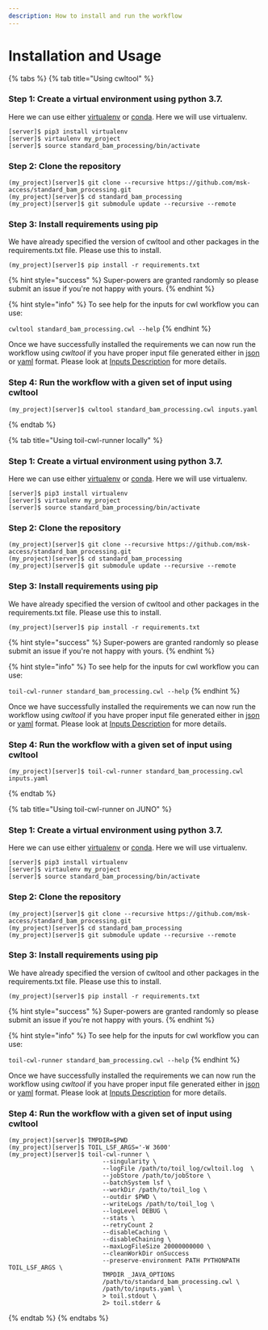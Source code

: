 ```yaml
---
description: How to install and run the workflow
---
```


# Installation and Usage

{% tabs %}
{% tab title="Using cwltool" %}
### Step 1: Create a virtual environment using python 3.7.

Here we can use either [virtualenv](https://virtualenv.pypa.io/) or [conda](https://docs.conda.io/en/latest/). Here we will use virtualenv.

```text
[server]$ pip3 install virtualenv
[server]$ virtaulenv my_project
[server]$ source standard_bam_processing/bin/activate
```

### Step 2: Clone the repository

```text
(my_project)[server]$ git clone --recursive https://github.com/msk-access/standard_bam_processing.git
(my_project)[server]$ cd standard_bam_processing
(my_project)[server]$ git submodule update --recursive --remote
```

### Step 3: Install requirements using pip

We have already specified the version of cwltool and other packages in the requirements.txt file. Please use this to install.

```text
(my_project)[server]$ pip install -r requirements.txt
```

{% hint style="success" %}
Super-powers are granted randomly so please submit an issue if you're not happy with yours.
{% endhint %}

{% hint style="info" %}
To see help for the inputs for cwl workflow you can use:

`cwltool standard_bam_processing.cwl --help`
{% endhint %}

Once we have successfully installed the requirements we can now run the workflow using _cwltool_ if you have proper input file generated either in [json](https://www.json.org/) or [yaml](https://yaml.org/) format. Please look at [Inputs Description](inputs-description.md) for more details.

### Step 4: Run the workflow with a given set of input using cwltool

```text
(my_project)[server]$ cwltool standard_bam_processing.cwl inputs.yaml
```
{% endtab %}

{% tab title="Using toil-cwl-runner locally" %}
### Step 1: Create a virtual environment using python 3.7.

Here we can use either [virtualenv](https://virtualenv.pypa.io/) or [conda](https://docs.conda.io/en/latest/). Here we will use virtualenv.

```text
[server]$ pip3 install virtualenv
[server]$ virtaulenv my_project
[server]$ source standard_bam_processing/bin/activate
```

### Step 2: Clone the repository

```text
(my_project)[server]$ git clone --recursive https://github.com/msk-access/standard_bam_processing.git
(my_project)[server]$ cd standard_bam_processing
(my_project)[server]$ git submodule update --recursive --remote
```

### Step 3: Install requirements using pip

We have already specified the version of cwltool and other packages in the requirements.txt file. Please use this to install.

```text
(my_project)[server]$ pip install -r requirements.txt
```

{% hint style="success" %}
Super-powers are granted randomly so please submit an issue if you're not happy with yours.
{% endhint %}

{% hint style="info" %}
To see help for the inputs for cwl workflow you can use:

`toil-cwl-runner standard_bam_processing.cwl --help`
{% endhint %}

Once we have successfully installed the requirements we can now run the workflow using _cwltool_ if you have proper input file generated either in [json](https://www.json.org/) or [yaml](https://yaml.org/) format. Please look at [Inputs Description](inputs-description.md) for more details.

### Step 4: Run the workflow with a given set of input using cwltool

```text
(my_project)[server]$ toil-cwl-runner standard_bam_processing.cwl inputs.yaml
```
{% endtab %}

{% tab title="Using toil-cwl-runner on JUNO" %}
### Step 1: Create a virtual environment using python 3.7.

Here we can use either [virtualenv](https://virtualenv.pypa.io/) or [conda](https://docs.conda.io/en/latest/). Here we will use virtualenv.

```text
[server]$ pip3 install virtualenv
[server]$ virtaulenv my_project
[server]$ source standard_bam_processing/bin/activate
```

### Step 2: Clone the repository

```text
(my_project)[server]$ git clone --recursive https://github.com/msk-access/standard_bam_processing.git
(my_project)[server]$ cd standard_bam_processing
(my_project)[server]$ git submodule update --recursive --remote
```

### Step 3: Install requirements using pip

We have already specified the version of cwltool and other packages in the requirements.txt file. Please use this to install.

```text
(my_project)[server]$ pip install -r requirements.txt
```

{% hint style="success" %}
Super-powers are granted randomly so please submit an issue if you're not happy with yours.
{% endhint %}

{% hint style="info" %}
To see help for the inputs for cwl workflow you can use:

`toil-cwl-runner standard_bam_processing.cwl --help`
{% endhint %}

Once we have successfully installed the requirements we can now run the workflow using _cwltool_ if you have proper input file generated either in [json](https://www.json.org/) or [yaml](https://yaml.org/) format. Please look at [Inputs Description](inputs-description.md) for more details.

### Step 4: Run the workflow with a given set of input using cwltool

```text
(my_project)[server]$ TMPDIR=$PWD
(my_project)[server]$ TOIL_LSF_ARGS='-W 3600'
(my_project)[server]$ toil-cwl-runner \
                          --singularity \
                          --logFile /path/to/toil_log/cwltoil.log  \
                          --jobStore /path/to/jobStore \
                          --batchSystem lsf \
                          --workDir /path/to/toil_log \
                          --outdir $PWD \
                          --writeLogs /path/to/toil_log \
                          --logLevel DEBUG \
                          --stats \
                          --retryCount 2 
                          --disableCaching \
                          --disableChaining \
                          --maxLogFileSize 20000000000 \
                          --cleanWorkDir onSuccess
                          --preserve-environment PATH PYTHONPATH TOIL_LSF_ARGS \
                          TMPDIR _JAVA_OPTIONS
                          /path/to/standard_bam_processing.cwl \
                          /path/to/inputs.yaml \
                          > toil.stdout \
                          2> toil.stderr &
```
{% endtab %}
{% endtabs %}

